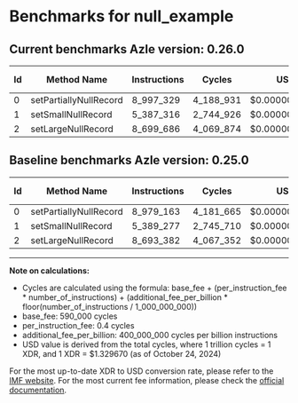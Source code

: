 # Benchmarks for null_example

## Current benchmarks Azle version: 0.26.0

| Id  | Method Name            | Instructions | Cycles    | USD           | USD/Million Calls | Change                            |
| --- | ---------------------- | ------------ | --------- | ------------- | ----------------- | --------------------------------- |
| 0   | setPartiallyNullRecord | 8_997_329    | 4_188_931 | $0.0000055699 | $5.56             | <font color="red">+18_166</font>  |
| 1   | setSmallNullRecord     | 5_387_316    | 2_744_926 | $0.0000036498 | $3.64             | <font color="green">-1_961</font> |
| 2   | setLargeNullRecord     | 8_699_686    | 4_069_874 | $0.0000054116 | $5.41             | <font color="red">+6_304</font>   |

## Baseline benchmarks Azle version: 0.25.0

| Id  | Method Name            | Instructions | Cycles    | USD           | USD/Million Calls |
| --- | ---------------------- | ------------ | --------- | ------------- | ----------------- |
| 0   | setPartiallyNullRecord | 8_979_163    | 4_181_665 | $0.0000055602 | $5.56             |
| 1   | setSmallNullRecord     | 5_389_277    | 2_745_710 | $0.0000036509 | $3.65             |
| 2   | setLargeNullRecord     | 8_693_382    | 4_067_352 | $0.0000054082 | $5.40             |

---

**Note on calculations:**

- Cycles are calculated using the formula: base_fee + (per_instruction_fee \* number_of_instructions) + (additional_fee_per_billion \* floor(number_of_instructions / 1_000_000_000))
- base_fee: 590_000 cycles
- per_instruction_fee: 0.4 cycles
- additional_fee_per_billion: 400_000_000 cycles per billion instructions
- USD value is derived from the total cycles, where 1 trillion cycles = 1 XDR, and 1 XDR = $1.329670 (as of October 24, 2024)

For the most up-to-date XDR to USD conversion rate, please refer to the [IMF website](https://www.imf.org/external/np/fin/data/rms_sdrv.aspx).
For the most current fee information, please check the [official documentation](https://internetcomputer.org/docs/current/developer-docs/gas-cost#execution).

